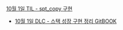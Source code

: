 [10월 1일 TIL - spt_copy 구현](learn/10_1/TIL_1001.md)

- [10월 1일 DLC - 스택 성장 구현 정리 GitBOOK](learn/10_1/TIL_1001+.md)

